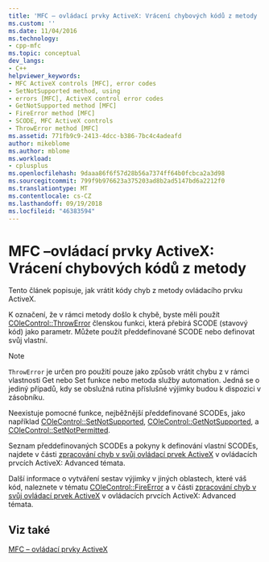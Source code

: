 ```yaml
---
title: 'MFC – ovládací prvky ActiveX: Vrácení chybových kódů z metody | Dokumentace Microsoftu'
ms.custom: ''
ms.date: 11/04/2016
ms.technology:
- cpp-mfc
ms.topic: conceptual
dev_langs:
- C++
helpviewer_keywords:
- MFC ActiveX controls [MFC], error codes
- SetNotSupported method, using
- errors [MFC], ActiveX control error codes
- GetNotSupported method [MFC]
- FireError method [MFC]
- SCODE, MFC ActiveX controls
- ThrowError method [MFC]
ms.assetid: 771fb9c9-2413-4dcc-b386-7bc4c4adeafd
author: mikeblome
ms.author: mblome
ms.workload:
- cplusplus
ms.openlocfilehash: 9daaa86f6f57d28b56a7374ff64b0fcbca2a3d98
ms.sourcegitcommit: 799f9b976623a375203ad8b2ad5147bd6a2212f0
ms.translationtype: MT
ms.contentlocale: cs-CZ
ms.lasthandoff: 09/19/2018
ms.locfileid: "46383594"
---
```

# <a name="mfc-activex-controls-returning-error-codes-from-a-method"></a>MFC –ovládací prvky ActiveX: Vrácení chybových kódů z metody

Tento článek popisuje, jak vrátit kódy chyb z metody ovládacího prvku ActiveX.

K označení, že v rámci metody došlo k chybě, byste měli použít [COleControl::ThrowError](../mfc/reference/colecontrol-class.md#throwerror) členskou funkci, která přebírá SCODE (stavový kód) jako parametr. Můžete použít předdefinované SCODE nebo definovat svůj vlastní.

> [!NOTE]
>  `ThrowError` je určen pro použití pouze jako způsob vrátit chybu z v rámci vlastnosti Get nebo Set funkce nebo metoda služby automation. Jedná se o jediný případů, kdy se obslužná rutina příslušné výjimky budou k dispozici v zásobníku.

Neexistuje pomocné funkce, nejběžnější předdefinované SCODEs, jako například [COleControl::SetNotSupported](../mfc/reference/colecontrol-class.md#setnotsupported), [COleControl::GetNotSupported](../mfc/reference/colecontrol-class.md#getnotsupported), a [COleControl::SetNotPermitted](../mfc/reference/colecontrol-class.md#setnotpermitted).

Seznam předdefinovaných SCODEs a pokyny k definování vlastní SCODEs, najdete v části [zpracování chyb v svůj ovládací prvek ActiveX](../mfc/mfc-activex-controls-advanced-topics.md) v ovládacích prvcích ActiveX: Advanced témata.

Další informace o vytváření sestav výjimky v jiných oblastech, které váš kód, naleznete v tématu [COleControl::FireError](../mfc/reference/colecontrol-class.md#fireerror) a v části [zpracování chyb v svůj ovládací prvek ActiveX](../mfc/mfc-activex-controls-advanced-topics.md) v ovládacích prvcích ActiveX: Advanced témata.

## <a name="see-also"></a>Viz také

[MFC – ovládací prvky ActiveX](../mfc/mfc-activex-controls.md)

